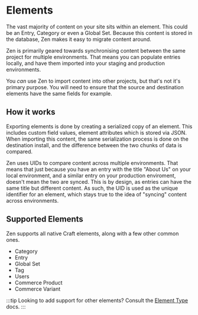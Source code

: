 # Elements
The vast majority of content on your site sits within an element. This could be an Entry, Category or even a Global Set. Because this content is stored in the database, Zen makes it easy to migrate content around.

Zen is primarily geared towards synchronising content between the same project for multiple environments. That means you can populate entries locally, and have them imported into your staging and production environments. 

You _can_ use Zen to import content into other projects, but that's not it's primary purpose. You will need to ensure that the source and destination elements have the same fields for example.

## How it works
Exporting elements is done by creating a serialized copy of an element. This includes custom field values, element attributes which is stored via JSON. When importing this content, the same serialization process is done on the destination install, and the difference between the two chunks of data is compared.

Zen uses UIDs to compare content across multiple environments. That means that just because you have an entry with the title "About Us" on your local environment, and a similar entry on your production enviroment, doesn't mean the two are synced. This is by design, as entries can have the same title but different content. As such, the UID is used as the unique identifier for an element, which stays true to the idea of "syncing" content across environments.

## Supported Elements
Zen supports all native Craft elements, along with a few other common ones.

- Category
- Entry
- Global Set
- Tag
- Users
- Commerce Product
- Commerce Variant

:::tip
Looking to add support for other elements? Consult the [Element Type](docs:developers/element-type) docs.
:::